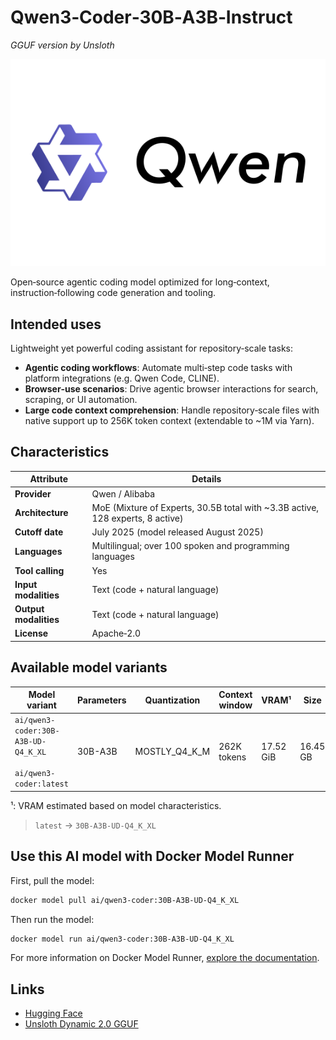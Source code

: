 # Qwen3‑Coder‑30B‑A3B‑Instruct
*GGUF version by Unsloth*

![logo](https://github.com/docker/model-cards/raw/refs/heads/main/logos/qwen-280x184-overview@2x.svg)

Open‑source agentic coding model optimized for long‑context, instruction‑following code generation and tooling.

## Intended uses

Lightweight yet powerful coding assistant for repository‑scale tasks:

- **Agentic coding workflows**: Automate multi‑step code tasks with platform integrations (e.g. Qwen Code, CLINE).
- **Browser‑use scenarios**: Drive agentic browser interactions for search, scraping, or UI automation.
- **Large code context comprehension**: Handle repository‑scale files with native support up to 256K token context (extendable to ~1M via Yarn).

## Characteristics

| Attribute             | Details        |
|----------------------|----------------|
| **Provider**          | Qwen / Alibaba |
| **Architecture**      | MoE (Mixture of Experts, 30.5B total with ~3.3B active, 128 experts, 8 active) |
| **Cutoff date**       | July 2025 (model released August 2025) |
| **Languages**         | Multilingual; over 100 spoken and programming languages |
| **Tool calling**      | Yes |
| **Input modalities**  | Text (code + natural language) |
| **Output modalities** | Text (code + natural language) |
| **License**           | Apache‑2.0 |

## Available model variants

| Model variant | Parameters | Quantization | Context window | VRAM¹ | Size |
|---------------|------------|--------------|----------------|------|-------|
| `ai/qwen3-coder:30B-A3B-UD-Q4_K_XL`<br><br>`ai/qwen3-coder:latest` | 30B-A3B | MOSTLY_Q4_K_M | 262K tokens | 17.52 GiB | 16.45 GB |

¹: VRAM estimated based on model characteristics.

> `latest` → `30B-A3B-UD-Q4_K_XL`

## Use this AI model with Docker Model Runner

First, pull the model:

```bash
docker model pull ai/qwen3-coder:30B-A3B-UD-Q4_K_XL
```

Then run the model:

```bash
docker model run ai/qwen3-coder:30B-A3B-UD-Q4_K_XL
```

For more information on Docker Model Runner, [explore the documentation](https://docs.docker.com/desktop/features/model-runner/).

## Links

- [Hugging Face](https://huggingface.co/unsloth/Qwen3-Coder-30B-A3B-Instruct-GGUF)
- [Unsloth Dynamic 2.0 GGUF](https://docs.unsloth.ai/basics/unsloth-dynamic-2.0-ggufs)
